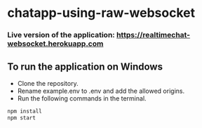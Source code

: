 # chatapp-using-raw-websocket

### Live version of the application: https://realtimechat-websocket.herokuapp.com
## To run the application on Windows

- Clone the repository.
- Rename example.env to .env and add the allowed origins.
- Run the following commands in the terminal.

```bash
npm install
npm start
```
